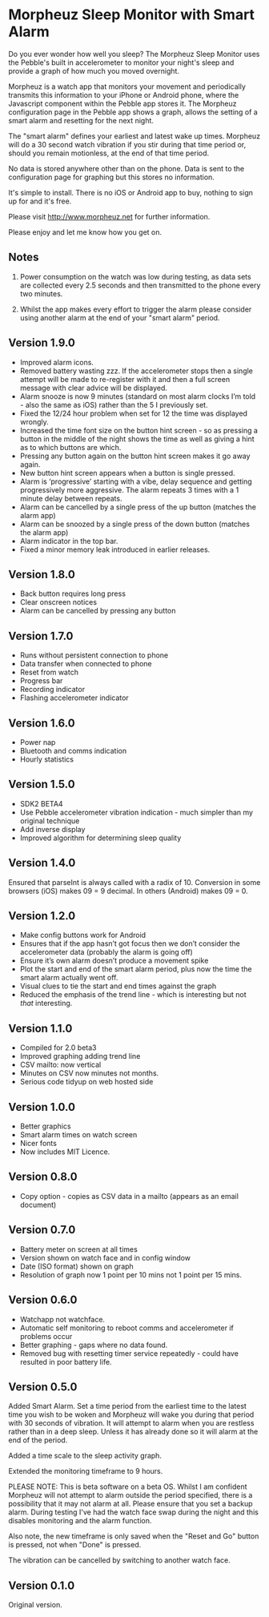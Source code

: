 Morpheuz Sleep Monitor with Smart Alarm
=======================================

Do you ever wonder how well you sleep? The Morpheuz Sleep Monitor uses the Pebble's built in accelerometer to monitor your night's sleep and provide a graph of how much you moved overnight.

Morpheuz is a watch app that monitors your movement and periodically transmits this information to your iPhone or Android phone, where the Javascript component within the Pebble app stores it. The Morpheuz configuration page in the Pebble app shows a graph, allows the setting of a smart alarm and resetting for the next night.

The "smart alarm" defines your earliest and latest wake up times. Morpheuz will do a 30 second watch vibration if you stir during that time period or, should you remain motionless, at the end of that time period.

No data is stored anywhere other than on the phone. Data is sent to the configuration page for graphing but this stores no information.

It's simple to install. There is no iOS or Android app to buy, nothing to sign up for and it's free.

Please visit http://www.morpheuz.net for further information.

Please enjoy and let me know how you get on.

Notes
-------
1. Power consumption on the watch was low during testing, as data sets are collected every 2.5 seconds and then transmitted to the phone every two minutes. 

2. Whilst the app makes every effort to trigger the alarm please consider using another alarm at the end of your "smart alarm" period. 

Version 1.9.0
-------------
* Improved alarm icons.
* Removed battery wasting zzz. If the accelerometer stops then a single attempt will be made to re-register with it and then a full screen message with clear advice will be displayed.
* Alarm snooze is now 9 minutes (standard on most alarm clocks I’m told - also the same as iOS) rather than the 5 I previously set.
* Fixed the 12/24 hour problem when set for 12 the time was displayed wrongly.
* Increased the time font size on the button hint screen - so as pressing a button in the middle of the night shows the time as well as giving a hint as to which buttons are which.
* Pressing any button again on the button hint screen makes it go away again.
* New button hint screen appears when a button is single pressed.
* Alarm is ‘progressive’ starting with a vibe, delay sequence and getting progressively more aggressive. The alarm repeats 3 times with a 1 minute delay between repeats.
* Alarm can be cancelled by a single press of the up button (matches the alarm app)
* Alarm can be snoozed by a single press of the down button (matches the alarm app)
* Alarm indicator in the top bar.
* Fixed a minor memory leak introduced in earlier releases.

Version 1.8.0
-------------
* Back button requires long press
* Clear onscreen notices
* Alarm can be cancelled by pressing any button

Version 1.7.0
-------------
* Runs without persistent connection to phone
* Data transfer when connected to phone
* Reset from watch
* Progress bar
* Recording indicator
* Flashing accelerometer indicator

Version 1.6.0
-------------
* Power nap
* Bluetooth and comms indication
* Hourly statistics

Version 1.5.0
-------------
* SDK2 BETA4
* Use Pebble accelerometer vibration indication - much simpler than my
original technique
* Add inverse display
* Improved algorithm for determining sleep quality

Version 1.4.0
-------------
Ensured that parseInt is always called with a radix of 10. Conversion in some browsers (iOS) makes 09 = 9 decimal. In others (Android) makes 09 = 0. 

Version 1.2.0
-------------
* Make config buttons work for Android
* Ensures that if the app hasn’t got focus then we don’t consider the
accelerometer data (probably the alarm is going off)
* Ensure it’s own alarm doesn’t produce a movement spike
* Plot the start and end of the smart alarm period, plus now the time
the smart alarm actually went off.
* Visual clues to tie the start and end times against the graph
* Reduced the emphasis of the trend line - which is interesting but not
*that* interesting.

Version 1.1.0
-------------
* Compiled for 2.0 beta3
* Improved graphing adding trend line
* CSV mailto: now vertical
* Minutes on CSV now minutes not months.
* Serious code tidyup on web hosted side

Version 1.0.0
---------------
* Better graphics
* Smart alarm times on watch screen
* Nicer fonts
* Now includes MIT Licence.

Version 0.8.0
-------------
* Copy option - copies as CSV data in a mailto (appears as an email document)

Version 0.7.0
-------------
* Battery meter on screen at all times
* Version shown on watch face and in config window
* Date (ISO format) shown on graph
* Resolution of graph now 1 point per 10 mins not 1 point per 15 mins.

Version 0.6.0
-------------
* Watchapp not watchface.
* Automatic self monitoring to reboot comms and accelerometer if problems occur
* Better graphing - gaps where no data found.
* Removed bug with resetting timer service repeatedly - could have resulted in poor battery life.

Version 0.5.0
-------------
Added Smart Alarm. Set a time period from the earliest time to the latest time you wish to be woken and Morpheuz will wake you during that period with 30 seconds of vibration. It will attempt to alarm when you are restless rather than in a deep sleep. Unless it has already done so it will alarm at the end of the period.

Added a time scale to the sleep activity graph.

Extended the monitoring timeframe to 9 hours.

PLEASE NOTE: This is beta software on a beta OS. Whilst I am confident Morpheuz will not attempt to alarm outside the period specified, there is a possibility that it may not alarm at all. Please ensure that you set a backup alarm. During testing I've had the watch face swap during the night and this disables monitoring and the alarm function.

Also note, the new timeframe is only saved when the "Reset and Go" button is pressed, not when "Done" is pressed.

The vibration can be cancelled by switching to another watch face.

Version 0.1.0
-------------
Original version.


